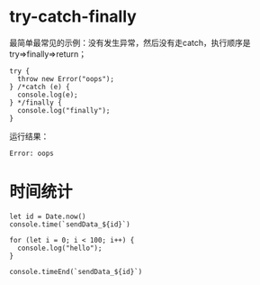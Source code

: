 
# try-catch-finally

最简单最常见的示例：没有发生异常，然后没有走catch，执行顺序是try=>finally=>return；

```
try {
  throw new Error("oops");
} /*catch (e) {
  console.log(e);
} */finally {
  console.log("finally");
}
```

运行结果：
```
Error: oops
```


# 时间统计

```
let id = Date.now()
console.time(`sendData_${id}`)

for (let i = 0; i < 100; i++) {
  console.log("hello");
}

console.timeEnd(`sendData_${id}`)
```

